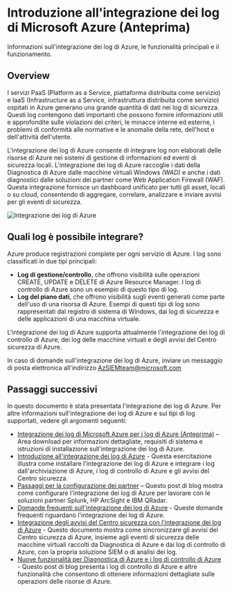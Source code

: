 <properties
   pageTitle="Introduzione all'integrazione dei log di Microsoft Azure | Microsoft Azure"
   description="Informazioni sull'integrazione dei log di Azure, le funzionalità principali e il funzionamento."
   services="security"
   documentationCenter="na"
   authors="TomShinder"
   manager="MBaldwin"
   editor="TerryLanfear"/> 

<tags
   ms.service="security"
   ms.devlang="na"
   ms.topic="article"
   ms.tgt_pltfrm="na"
   ms.workload="na"
   ms.date="08/24/2016"
   ms.author="TomSh"/> 

# Introduzione all'integrazione dei log di Microsoft Azure (Anteprima)

Informazioni sull'integrazione dei log di Azure, le funzionalità principali e il funzionamento.

## Overview

I servizi PaaS (Platform as a Service, piattaforma distribuita come servizio) e IaaS (Infrastructure as a Service, infrastruttura distribuita come servizio) ospitati in Azure generano una grande quantità di dati nei log di sicurezza. Questi log contengono dati importanti che possono fornire informazioni utili e approfondite sulle violazioni dei criteri, le minacce interne ed esterne, i problemi di conformità alle normative e le anomalie della rete, dell'host e dell'attività dell'utente.

L'integrazione dei log di Azure consente di integrare log non elaborati delle risorse di Azure nei sistemi di gestione di informazioni ed eventi di sicurezza locali. L'integrazione dei log di Azure raccoglie i dati della Diagnostica di Azure dalle macchine virtuali Windows *(WAD)* e anche i dati diagnostici dalle soluzioni dei partner come Web Application Firewall (WAF). Questa integrazione fornisce un dashboard unificato per tutti gli asset, locali o su cloud, consentendo di aggregare, correlare, analizzare e inviare avvisi per gli eventi di sicurezza.

![Integrazione dei log di Azure][1] 

## Quali log è possibile integrare?

Azure produce registrazioni complete per ogni servizio di Azure. I log sono classificati in due tipi principali:

- **Log di gestione/controllo**, che offrono visibilità sulle operazioni CREATE, UPDATE e DELETE di Azure Resource Manager. I log di controllo di Azure sono un esempio di questo tipo di log.
- **Log del piano dati**, che offrono visibilità sugli eventi generati come parte dell'uso di una risorsa di Azure. Esempi di questi tipi di log sono rappresentati dal registro di sistema di Windows, dai log di sicurezza e delle applicazioni di una macchina virtuale.

L'integrazione dei log di Azure supporta attualmente l'integrazione dei log di controllo di Azure, dei log delle macchine virtuali e degli avvisi del Centro sicurezza di Azure.

In caso di domande sull'integrazione dei log di Azure, inviare un messaggio di posta elettronica all'indirizzo [AzSIEMteam@microsoft.com](mailto:AzSIEMteam@microsoft.com)

## Passaggi successivi

In questo documento è stata presentata l'integrazione dei log di Azure. Per altre informazioni sull'integrazione dei log di Azure e sui tipi di log supportati, vedere gli argomenti seguenti:

- [Integrazione dei log di Microsoft Azure per i log di Azure (Anteprima)](https://www.microsoft.com/download/details.aspx?id=53324) – Area download per informazioni dettagliate, requisiti di sistema e istruzioni di installazione sull'integrazione dei log di Azure.
- [Introduzione all'integrazione dei log di Azure](security-azure-log-integration-get-started.md) - Questa esercitazione illustra come installare l'integrazione dei log di Azure e integrare i log dall'archiviazione di Azure, i log di controllo di Azure e gli avvisi del Centro sicurezza.
- [Passaggi per la configurazione dei partner](https://blogs.msdn.microsoft.com/azuresecurity/2016/08/23/azure-log-siem-configuration-steps/) – Questo post di blog mostra come configurare l'integrazione dei log di Azure per lavorare con le soluzioni partner Splunk, HP ArcSight e IBM QRadar.
- [Domande frequenti sull'integrazione dei log di Azure](security-azure-log-integration-faq.md) - Queste domande frequenti riguardano l'integrazione dei log di Azure.
- [Integrazione degli avvisi del Centro sicurezza con l'integrazione dei log di Azure](../security-center/security-center-integrating-alerts-with-log-integration.md) - Questo documento mostra come sincronizzare gli avvisi del Centro sicurezza di Azure, insieme agli eventi di sicurezza delle macchine virtuali raccolti da Diagnostica di Azure e dai log di controllo di Azure, con la propria soluzione SIEM o di analisi dei log.
- [Nuove funzionalità per Diagnostica di Azure e i log di controllo di Azure](https://azure.microsoft.com/blog/new-features-for-azure-diagnostics-and-azure-audit-logs/) - Questo post di blog presenta i log di controllo di Azure e altre funzionalità che consentono di ottenere informazioni dettagliate sulle operazioni delle risorse di Azure.

<!--Image references--> 
[1]: ./media/security-azure-log-integration-overview/azure-log-integration.png

<!---HONumber=AcomDC_0921_2016-->